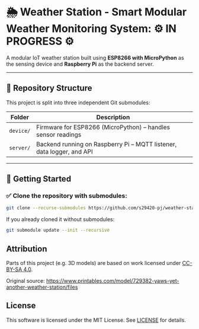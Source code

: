 # 🌦️ Weather Station - Smart Modular Weather Monitoring System: ⚙️ IN PROGRESS ⚙️

A modular IoT weather station built using **ESP8266 with MicroPython** as the sensing device and **Raspberry Pi** as the backend server.

---

## 📁 Repository Structure

This project is split into three independent Git submodules:

| Folder    | Description                                                           |
| --------- | --------------------------------------------------------------------- |
| `device/` | Firmware for ESP8266 (MicroPython) – handles sensor readings          |
| `server/` | Backend running on Raspberry Pi – MQTT listener, data logger, and API |

---

## 🚀 Getting Started

### ✅ Clone the repository with submodules:

```bash
git clone --recurse-submodules https://github.com/s29420-pj/weather-station.git
```

If you already cloned it without submodules:

```bash
git submodule update --init --recursive
```

## Attribution

Parts of this project (e.g. 3D models) are based on work licensed under [CC-BY-SA 4.0](https://creativecommons.org/licenses/by-sa/4.0/).

Original source: https://www.printables.com/model/729382-yaws-yet-another-weather-station/files

## License

This software is licensed under the MIT License. See [LICENSE](LICENSE) for details.
